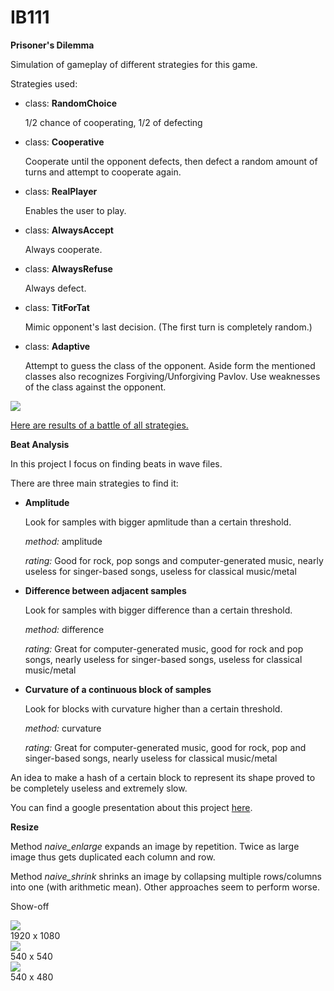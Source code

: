 # IB111

<b>Prisoner's Dilemma</b>

Simulation of gameplay of different strategies for this game. 

Strategies used:
<ul>
<li> 
class: <b>RandomChoice</b>
<p>
1/2 chance of cooperating, 1/2 of defecting
<p>
</li>
<li> 
class: <b>Cooperative</b>
<p>
Cooperate until the opponent defects, then defect a random amount of turns and attempt to cooperate again.
<p>
</li>
<li> 
class: <b>RealPlayer</b>
<p>
Enables the user to play.
<p>
</li>
<li> 
class: <b>AlwaysAccept</b>
<p>
Always cooperate.
<p>
</li>
<li> 
class: <b>AlwaysRefuse</b>
<p>
Always defect.
<p>
</li>
<li> 
class: <b>TitForTat</b>
<p>
Mimic opponent's last decision. (The first turn is completely random.)
<p>
</li>
<li> 
class: <b>Adaptive</b>
<p>
Attempt to guess the class of the opponent. Aside form the mentioned classes also recognizes Forgiving/Unforgiving Pavlov. Use weaknesses of the class against the opponent.
<p>
</li>
</ul>

<p> <img src="http://i.imgur.com/BhW1IoJ.png" /> </p>
<p> <a href="http://i.imgur.com/BhW1IoJ.png">Here are results of a battle of all strategies. </a></p>

<b>Beat Analysis</b>

In this project I focus on finding beats in wave files. 

There are three main strategies to find it:
<ul>
<li> 
<b>
Amplitude 
</b> 
<p>
Look for samples with bigger apmlitude than a certain threshold.
</p>
<p>
<i>method:</i> amplitude 
</p>
<p>
<i>rating:</i> Good for rock, pop songs and computer-generated music, nearly useless for singer-based songs, useless for classical music/metal 
</p>
</li>

<li> 
<b>
Difference between adjacent samples
</b>
<p>
Look for samples with bigger difference than a certain threshold.
</p>
<p>
<i>method:</i> difference 
</p>
<p>
<i>rating:</i> Great for computer-generated music, good for rock and pop songs, nearly useless for singer-based songs, useless for classical music/metal 
</p>
</li>

<li> 
<b>
Curvature of a continuous block of samples 
</b>
<p>
Look for blocks with curvature higher than a certain threshold.
</p>
<p>
<i>method:</i> curvature 
</p>
<p>
<i>rating:</i> Great for computer-generated music, good for rock, pop and singer-based songs, nearly useless for classical music/metal 
</p>
</li>
</ul>

<p> An idea to make a hash of a certain block to represent its shape proved to be completely useless and extremely slow.</p>

<p> You can find a google presentation about this project <a href="https://docs.google.com/presentation/d/1MXV2jDWGclThWqRjNi5Ju1d4tXH6MN4FX6jf2mSPa1E/edit?usp=sharing"> here</a>. 

<b>Resize</b>
<p>
Method <i>naive_enlarge</i> expands an image by repetition. Twice as large image thus gets duplicated each column and row. </p>
<p>
Method <i>naive_shrink</i> shrinks an image by collapsing multiple rows/columns into one (with arithmetic mean). Other approaches seem to perform worse. 
</p>
<p>
Show-off<br>
<div>
<img src="http://i.imgur.com/4NudilW.jpg" /><br>
1920 x 1080
</div>
<div>
<img src="http://i.imgur.com/xhwsJTS.png" /><br>
540 x 540
</div>
<div>
<img src="http://i.imgur.com/JCYWcnG.png" /><br>
540 x 480
</div>
</p>
